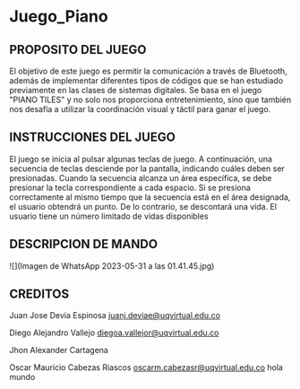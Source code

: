 # Juego_Piano
## PROPOSITO DEL JUEGO 
El objetivo de este juego es permitir la comunicación a través de Bluetooth, además de implementar diferentes tipos de códigos que se han estudiado previamente en las clases de sistemas digitales. Se basa en el juego "PIANO TILES" y no solo nos proporciona entretenimiento, sino que también nos desafía a utilizar la coordinación visual y táctil para ganar el juego.
## INSTRUCCIONES DEL JUEGO 
El juego se inicia al pulsar algunas teclas de juego. A continuación, una secuencia de teclas desciende por la pantalla, indicando cuáles deben ser presionadas. Cuando la secuencia alcanza un área específica, se debe presionar la tecla correspondiente a cada espacio. Si se presiona correctamente al mismo tiempo que la secuencia está en el área designada, el usuario obtendrá un punto. De lo contrario, se descontará una vida. El usuario tiene un número limitado de vidas disponibles
## DESCRIPCION DE MANDO

![](Imagen de WhatsApp 2023-05-31 a las 01.41.45.jpg)

## CREDITOS
Juan Jose Devia Espinosa juanj.deviae@uqvirtual.edu.co

Diego Alejandro Vallejo  diegoa.vallejor@uqvirtual.edu.co
 
Jhon Alexander Cartagena 

Oscar Mauricio Cabezas Riascos oscarm.cabezasr@uqvirtual.edu.co
hola mundo
